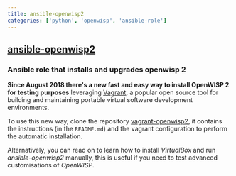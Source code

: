 ```yaml
---
title: ansible-openwisp2
categories: ['python', 'openwisp', 'ansible-role']
---
```

## [ansible-openwisp2](https://github.com/openwisp/ansible-openwisp2)

### Ansible role that installs and upgrades openwisp 2


**Since August 2018 there's a new fast and easy way to install OpenWISP 2 for testing
purposes** leveraging [Vagrant](https://www.vagrantup.com), a popular open source
tool for building and maintaining portable virtual software development environments.

To use this new way, clone the repository [vagrant-openwisp2](https://github.com/openwisp/vagrant-openwisp2),
it contains the instructions (in the `README.md`) and the vagrant configuration
to perform the automatic installation.

Alternatively, you can read on to learn how to install *VirtualBox* and run
*ansible-openwisp2* manually, this is useful if you need to test advanced
customisations of *OpenWISP*.
